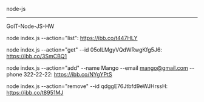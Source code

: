 node-js

___________________________________________________________________________________________

GoIT-Node-JS-HW

node index.js --action="list": https://ibb.co/t447HLY

node index.js --action="get" --id 05olLMgyVQdWRwgKfg5J6: https://ibb.co/3SmCBQ1

node index.js --action="add" --name Mango --email mango@gmail.com --phone 322-22-22: https://ibb.co/NYgYPtS

node index.js --action="remove" --id qdggE76Jtbfd9eWJHrssH: https://ibb.co/t8951MJ

